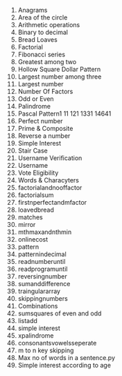 1. Anagrams
2. Area of the circle
3. Arithmetic operations
4. Binary to decimal
5. Bread Loaves
6. Factorial
7. Fibonacci series
8. Greatest among two
9. Hollow Square Dollar Pattern
10. Largest number among three
11. Largest number
12. Number Of Factors
13. Odd or Even
14. Palindrome
15. Pascal Pattern1 11 121 1331 14641
16. Perfect number
17. Prime & Composite
18. Reverse a number
19. Simple Interest
20. Stair Case
21. Username Verification
22. Username
23. Vote Eligibility
24. Words & Characyters
25. factorialandnooffactor
26. factorialsum
27. firstnperfectandmfactor
28. loavedbread
29. matches
30. mirror
31. mthmaxandnthmin
32. onlinecost
33. pattern
34. patternindecimal
35. readnumberuntil
36. readprogramuntil
37. reversingnumber
38. sumanddifference
39. traingulararray
40. skippingnumbers
41. Combinations
42. sumsquares of even and odd
43. listadd
44. simple interest
45. xpalindrome
46. consonantsvowelsseperate
47. m to n key skipping
48. Max no of words in a sentence.py
49. Simple interest according to age
